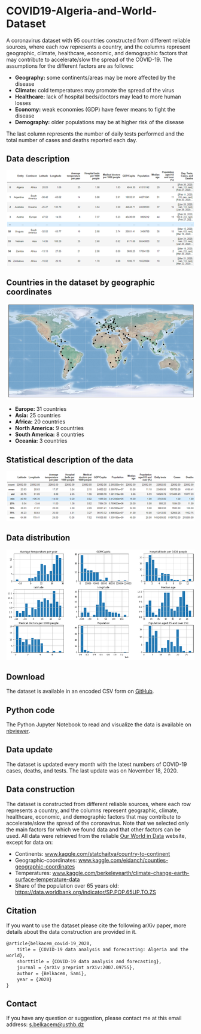 # COVID19-Algeria-and-World-Dataset
A coronavirus dataset with 95 countries constructed from different reliable sources, where each row represents a country, and the columns represent geographic, climate, healthcare, economic, and demographic factors that may contribute to accelerate/slow the spread of the COVID-19. The assumptions for the different factors are as follows: 

- **Geography:** some continents/areas may be more affected by the disease
- **Climate:** cold temperatures may promote the spread of the virus
- **Healthcare:** lack of hospital beds/doctors may lead to more human losses
- **Economy:** weak economies (GDP) have fewer means to fight the disease
- **Demography:** older populations may be at higher risk of the disease

The last column represents the number of daily tests performed and the total number of cases and deaths reported each day.

## Data description
<img src="./Images/Data description.png">

## Countries in the dataset by geographic coordinates
<p align="center"> <img src="./Images/Countries by geographic coordinates.png"> </p>

- **Europe:**           31 countries
- **Asia:**             25 countries
- **Africa:**           20 countries
- **North America:**     9 countries
- **South America:**     8 countries
- **Oceania:**           3 countries

## Statistical description of the data
<img src="./Images/Statistical description of the data.png">

## Data distribution
<img src="./Images/Data distribution.png">

## Download
The dataset is available in an encoded CSV form on [GitHub](https://github.com/SamBelkacem/COVID19-Algeria-and-World-Dataset/).

## Python code
The Python Jupyter Notebook to read and visualize the data is available on [nbviewer](https://nbviewer.jupyter.org/github/SamBelkacem/COVID19-Algeria-and-World-Dataset/blob/master/Python%20code.ipynb).

## Data update
The dataset is updated every month with the latest numbers of COVID-19 cases, deaths, and tests. The last update was on November 18, 2020.

## Data construction
The dataset is constructed from different reliable sources, where each row represents a country, and the columns represent geographic, climate, healthcare, economic, and demographic factors that may contribute to accelerate/slow the spread of the coronavirus. Note that we selected only the main factors for which we found data and that other factors can be used. All data were retrieved from the reliable [Our World in Data](https://ourworldindata.org/coronavirus) website, except for data on:

- Continents: www.kaggle.com/statchaitya/country-to-continent
- Geographic-coordinates: www.kaggle.com/eidanch/counties-geographic-coordinates
- Temperatures: www.kaggle.com/berkeleyearth/climate-change-earth-surface-temperature-data
- Share of the population over 65 years old: https://data.worldbank.org/indicator/SP.POP.65UP.TO.ZS

## Citation
If you want to use the dataset please cite the following arXiv paper, more details about the data construction are provided in it.

```
@article{belkacem_covid-19_2020,
	title = {COVID-19 data analysis and forecasting: Algeria and the world},
	shorttitle = {COVID-19 data analysis and forecasting},
	journal = {arXiv preprint arXiv:2007.09755},
	author = {Belkacem, Sami},
	year = {2020}
}
```

## Contact
If you have any question or suggestion, please contact me at this email address: s.belkacem@usthb.dz 
